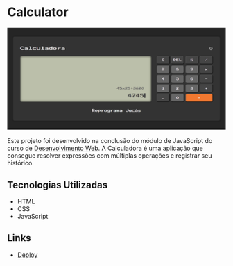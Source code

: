 # Calculator

![Calculator](./images/calculator-layout.png)

Este projeto foi desenvolvido na conclusão do módulo de JavaScript do curso de [Desenvolvimento Web](https://emanuelquintino.github.io/Page-WDC/). A Calculadora é uma aplicação que consegue resolver expressões com múltiplas operações e registrar seu histórico.

## Tecnologias Utilizadas

- HTML
- CSS
- JavaScript

## Links

- [Deploy](https://github.com/Antonio-Carlos-Leite/Calculator/)